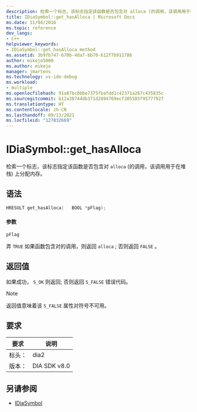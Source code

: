 ```yaml
---
description: 检索一个标志，该标志指定该函数是否包含对 alloca (的调用，该调用用于在堆栈) 上分配内存。
title: IDiaSymbol::get_hasAlloca | Microsoft Docs
ms.date: 11/04/2016
ms.topic: reference
dev_langs:
- C++
helpviewer_keywords:
- IDiaSymbol::get_hasAlloca method
ms.assetid: 3b9fb747-670b-4da7-bb70-612f7b911786
author: mikejo5000
ms.author: mikejo
manager: jmartens
ms.technology: vs-ide-debug
ms.workload:
- multiple
ms.openlocfilehash: 91a87bc8bbe7375fbafdd1c42371a267c435835c
ms.sourcegitcommit: b12a38744db371d2894769ecf305585f9577792f
ms.translationtype: HT
ms.contentlocale: zh-CN
ms.lasthandoff: 09/13/2021
ms.locfileid: "127832669"
---
```

# <a name="idiasymbolget_hasalloca"></a>IDiaSymbol::get_hasAlloca
检索一个标志，该标志指定该函数是否包含对 `alloca` (的调用，该调用用于在堆栈) 上分配内存。

## <a name="syntax"></a>语法

```cpp
HRESULT get_hasAlloca(   BOOL *pFlag);
```

#### <a name="parameters"></a>参数
 `pFlag`

弄 `TRUE` 如果函数包含对的调用，则返回 `alloca` ; 否则返回 `FALSE` 。

## <a name="return-value"></a>返回值
 如果成功， `S_OK` 则返回; 否则返回 `S_FALSE` 错误代码。

> [!NOTE]
> 返回值意味着该 `S_FALSE` 属性对符号不可用。

## <a name="requirements"></a>要求

|要求|说明|
|-----------------|-----------------|
|标头：|dia2|
|版本：|DIA SDK v8.0|

## <a name="see-also"></a>另请参阅
- [IDiaSymbol](../../debugger/debug-interface-access/idiasymbol.md)
